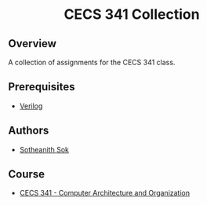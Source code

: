 <h1 align="center" style="border: none">CECS 341 Collection</h1>

## Overview
A collection of assignments for the CECS 341 class.

## Prerequisites
 - [Verilog](https://www.xilinx.com/)

## Authors
 - [Sotheanith Sok](https://github.com/sotheanith)

## Course
 - [CECS 341 - Computer Architecture and Organization](http://catalog.csulb.edu/preview_course_nopop.php?catoid=5&coid=39992)
